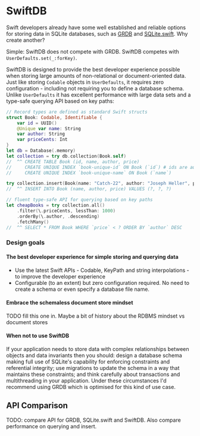 # SwiftDB

Swift developers already have some well established and reliable options for storing data in SQLite databases, such as [GRDB](https://github.com/groue/GRDB.swift) and [SQLite.swift](https://github.com/stephencelis/SQLite.swift). Why create another?

Simple: SwiftDB does not compete with GRDB. SwiftDB competes with `UserDefaults.set(_:forKey)`.

SwiftDB is designed to provide the best developer experience possible when storing large amounts of non-relational or document-oriented data. Just like storing `Codable` objects in `UserDefaults`, it requires zero configuration - including not requiring you to define a database schema. Unlike `UserDefaults` it has excellent performance with large data sets and a type-safe querying API based on key paths:

<!---headline-demo--->
```swift
// Record types are defined as standard Swift structs
struct Book: Codable, Identifiable {
    var id = UUID()
    @Unique var name: String
    var author: String
    var priceCents: Int
}
let db = Database(.memory)
let collection = try db.collection(Book.self)
//  ^^ CREATE TABLE Book (id, name, author, price)
//     CREATE UNIQUE INDEX `book-unique-id` ON Book (`id`) # ids are automatically unique
//     CREATE UNIQUE INDEX `book-unique-name` ON Book (`name`)

try collection.insert(Book(name: "Catch-22", author: "Joseph Heller", priceCents: 1050))
//  ^^ INSERT INTO Book (name, author, price) VALUES (?, ?, ?)

// fluent type-safe API for querying based on key paths
let cheapBooks = try collection.all()
    .filter(\.priceCents, lessThan: 1000)
    .orderBy(\.author, .descending)
    .fetchMany()
//  ^^ SELECT * FROM Book WHERE `price` < ? ORDER BY `author` DESC
```

### Design goals

#### The best developer experience for simple storing and querying data

* Use the latest Swift APIs - Codable, KeyPath and string interpolations - to improve the developer experience
* Configurable (to an extent) but zero configuration required. No need to create a schema or even specify a database file name.

#### Embrace the schemaless document store mindset

TODO fill this one in. Maybe a bit of history about the RDBMS mindset vs document stores

#### When not to use SwiftDB

If your application needs to store data with complex relationships between objects and data invariants then you should: design a database schema making full use of SQLite's capability for enforcing constraints and referential integrity; use migrations to update the schema in a way that maintains these constraints; and think carefully about transactions and multithreading in your application. Under these circumstances I'd recommend using GRDB which is optimised for this kind of use case.

## API Comparison

TODO: compare API for GRDB, SQLite.swift and SwiftDB. Also compare performance on querying and insert.
